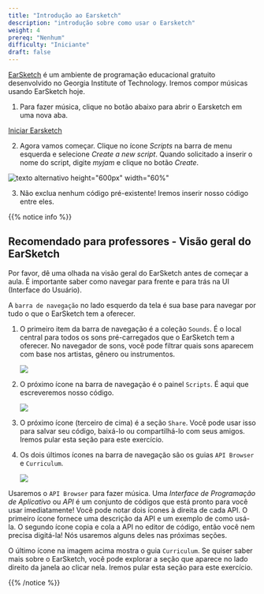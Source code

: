 ```yaml
---
title: "Introdução ao Earsketch"
description: "introdução sobre como usar o Earsketch"
weight: 4
prereq: "Nenhum"
difficulty: "Iniciante"
draft: false
---
```


[EarSketch](https://en.wikipedia.org/wiki/EarSketch) é um ambiente de programação educacional gratuito desenvolvido no Georgia Institute of Technology. Iremos compor músicas usando EarSketch hoje.

1. Para fazer música, clique no botão abaixo para abrir o Earsketch em uma nova aba.

<a class="my-2 mx-4 btn btn-info" href="https://earsketch.gatech.edu/earsketch2/" target="_blank">Iniciar Earsketch</a>

2. Agora vamos começar. Clique no ícone *Scripts* na barra de menu esquerda e
selecione *Create a new script*. Quando solicitado a inserir o nome do script, digite *myjam* e clique no botão *Create*.

![texto alternativo height="600px" width="60%"](../gif/createanewscript.gif "Nova demonstração de script")

3. Não exclua nenhum código pré-existente! Iremos inserir nosso código entre eles.

{{% notice info %}} 

## Recomendado para professores - Visão geral do EarSketch

Por favor, dê uma olhada na visão geral do EarSketch antes de começar a aula. É importante saber como navegar para frente e para trás na UI (Interface do Usuário).

A `barra de navegação` no lado esquerdo da tela é sua base para navegar por tudo o que o EarSketch tem a oferecer.

1. O primeiro item da barra de navegação é a coleção `Sounds`. É o local central para todos os sons pré-carregados que o EarSketch tem a oferecer. No navegador de sons, você pode filtrar quais sons aparecem com base nos artistas, gênero ou instrumentos.

    ![](../img/screenshot-navigation-sound-browser.png)

2. O próximo ícone na barra de navegação é o painel `Scripts`. É aqui que escreveremos nosso código.

    ![](../img/screenshot-navigation-script.png)

3. O próximo ícone (terceiro de cima) é a seção `Share`. Você pode usar isso para salvar seu código, baixá-lo ou compartilhá-lo com seus amigos. Iremos pular esta seção para este exercício.

4. Os dois últimos ícones na barra de navegação são os guias `API Browser` e `Curriculum`.

    ![](../img/screenshot-navigation-api-curriculum.png)

Usaremos o `API Browser` para fazer música. Uma *Interface de Programação de Aplicativo* ou *API* é um conjunto de códigos que está pronto para você usar imediatamente! Você pode notar dois ícones à direita de cada API. O primeiro ícone fornece uma descrição da API e um exemplo de como usá-la. O segundo ícone copia e cola a API no editor de código, então você nem precisa digitá-la! Nós
usaremos alguns deles nas próximas seções.

O último ícone na imagem acima mostra o guia `Curriculum`. Se quiser saber mais sobre o EarSketch, você pode explorar a seção que aparece no lado direito da janela ao clicar nela. Iremos pular esta seção para este exercício.

{{% /notice %}}
